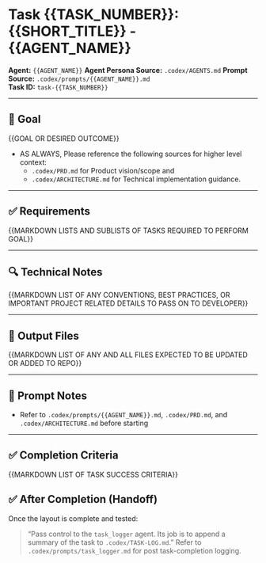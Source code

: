 # Task {{TASK_NUMBER}}: {{SHORT_TITLE}} - {{AGENT_NAME}}

**Agent:** `{{AGENT_NAME}}`
**Agent Persona Source:** `.codex/AGENTS.md`
**Prompt Source:** `.codex/prompts/{{AGENT_NAME}}.md`  
**Task ID:** `task-{{TASK_NUMBER}}`

---

## 🧠 Goal

{{GOAL OR DESIRED OUTCOME}}

- AS ALWAYS, Please reference the following sources for higher level context:
  - `.codex/PRD.md` for Product vision/scope and 
  - `.codex/ARCHITECTURE.md` for Technical implementation guidance.

---

## ✅ Requirements

{{MARKDOWN LISTS AND SUBLISTS OF TASKS REQUIRED TO PERFORM GOAL}}

---

## 🔍 Technical Notes

{{MARKDOWN LIST OF ANY CONVENTIONS, BEST PRACTICES, OR IMPORTANT PROJECT RELATED DETAILS TO PASS ON TO DEVELOPER}}

---

## 📁 Output Files

{{MARKDOWN LIST OF ANY AND ALL FILES EXPECTED TO BE UPDATED OR ADDED TO REPO}}

---

## 📝 Prompt Notes

- Refer to `.codex/prompts/{{AGENT_NAME}}.md`, `.codex/PRD.md`, and `.codex/ARCHITECTURE.md` before starting

---

## ✅ Completion Criteria

{{MARKDOWN LIST OF TASK SUCCESS CRITERIA}}

## ✅ After Completion (Handoff)

Once the layout is complete and tested:
> “Pass control to the `task_logger` agent. Its job is to append a summary of the task to `.codex/TASK-LOG.md`.”
> Refer to `.codex/prompts/task_logger.md` for post task-completion logging.